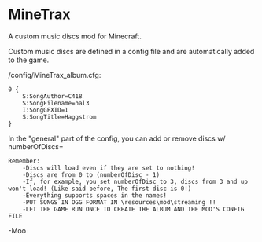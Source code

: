 MineTrax
========

A custom music discs mod for Minecraft.

Custom music discs are defined in a config file and are automatically added to the game.



/config/MineTrax_album.cfg:

    0 {
        S:SongAuthor=C418
        S:SongFilename=hal3
        I:SongGFXID=1
        S:SongTitle=Haggstrom
    }

In the "general" part of the config, you can add or remove discs w/ numberOfDiscs=

    Remember:
        -Discs will load even if they are set to nothing!
        -Discs are from 0 to (numberOfDisc - 1)
        -If, for example, you set numberOfDisc to 3, discs from 3 and up won't load! (Like said before, The first disc is 0!)
        -Everything supports spaces in the names!
        -PUT SONGS IN OGG FORMAT IN \resources\mod\streaming !!
        -LET THE GAME RUN ONCE TO CREATE THE ALBUM AND THE MOD'S CONFIG FILE
-Moo
